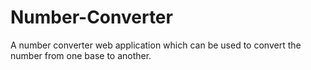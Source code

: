 # Number-Converter
A number converter web application which can be used to convert the number from one base to another.
